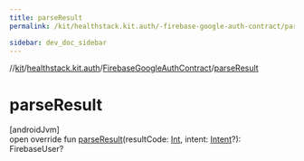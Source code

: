 ```yaml
---
title: parseResult
permalink: /kit/healthstack.kit.auth/-firebase-google-auth-contract/parse-result.html

sidebar: dev_doc_sidebar
---
```

//[kit](../../../index.html)/[healthstack.kit.auth](../index.html)/[FirebaseGoogleAuthContract](index.html)/[parseResult](parse-result.html)



# parseResult



[androidJvm]\
open override fun [parseResult](parse-result.html)(resultCode: [Int](https://kotlinlang.org/api/latest/jvm/stdlib/kotlin/-int/index.html), intent: [Intent](https://developer.android.com/reference/kotlin/android/content/Intent.html)?): FirebaseUser?




